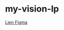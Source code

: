 # my-vision-lp

[Lien Figma](https://www.figma.com/file/vwW4c5Dxsreq4xnwJMXiI8/Spot-Diary?type=design&node-id=0%3A1&mode=design&t=ymkzR3KeXoYrTLz3-1)
